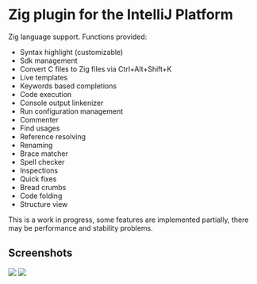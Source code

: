 Zig plugin for the IntelliJ Platform
====================================

<!-- Plugin description -->
Zig language support.
Functions provided:

* Syntax highlight (customizable)
* Sdk management
* Convert C files to Zig files via Ctrl+Alt+Shift+K
* Live templates
* Keywords based completions
* Code execution
* Console output linkenizer
* Run configuration management
* Commenter
* Find usages
* Reference resolving
* Renaming
* Brace matcher
* Spell checker
* Inspections
* Quick fixes
* Bread crumbs
* Code folding
* Structure view

This is a work in progress, some features are implemented partially, there may be performance and stability problems.

<!-- Plugin description end -->

## Screenshots

![](https://plugins.jetbrains.com/files/10560/screenshot_17959.png)
![](https://plugins.jetbrains.com/files/10560/screenshot_17965.png)

